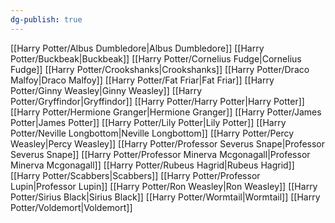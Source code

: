 ```yaml
---
dg-publish: true
---
```

[[Harry Potter/Albus Dumbledore\|Albus Dumbledore]]
[[Harry Potter/Buckbeak\|Buckbeak]]
[[Harry Potter/Cornelius Fudge\|Cornelius Fudge]]
[[Harry Potter/Crookshanks\|Crookshanks]]
[[Harry Potter/Draco Malfoy\|Draco Malfoy]]
[[Harry Potter/Fat Friar\|Fat Friar]]
[[Harry Potter/Ginny Weasley\|Ginny Weasley]]
[[Harry Potter/Gryffindor\|Gryffindor]]
[[Harry Potter/Harry Potter\|Harry Potter]]
[[Harry Potter/Hermione Granger\|Hermione Granger]]
[[Harry Potter/James Potter\|James Potter]]
[[Harry Potter/Lily Potter\|Lily Potter]]
[[Harry Potter/Neville Longbottom\|Neville Longbottom]]
[[Harry Potter/Percy Weasley\|Percy Weasley]]
[[Harry Potter/Professor Severus Snape\|Professor Severus Snape]]
[[Harry Potter/Professor Minerva Mcgonagall\|Professor Minerva Mcgonagall]]
[[Harry Potter/Rubeus Hagrid\|Rubeus Hagrid]]
[[Harry Potter/Scabbers\|Scabbers]]
[[Harry Potter/Professor Lupin\|Professor Lupin]]
[[Harry Potter/Ron Weasley\|Ron Weasley]]
[[Harry Potter/Sirius Black\|Sirius Black]]
[[Harry Potter/Wormtail\|Wormtail]]
[[Harry Potter/Voldemort\|Voldemort]]
